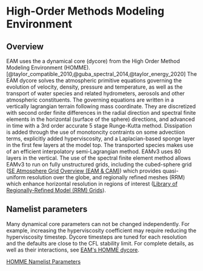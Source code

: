 # High-Order Methods Modeling Environment

## Overview

EAM uses the a dynamical core (dycore) from the High Order Method Modeling Environment (HOMME).[@taylor_compatible_2010,@guba_spectral_2014,@taylor_energy_2020] The EAM dycore solves the atmospheric primitive equations governing the evolution of velocity, density, pressure and temperature, as well as the transport of water species and related hydrometers, aerosols and other atmospheric constituents.  The governing equations are written in a vertically lagrangian terrain following mass coordinate.  They are discretized with second order finite differences in the radial direction and spectral finite elements in the horizontal (surface of the sphere) directions, and advanced in time with a 3rd order accurate 5 stage Runge-Kutta method.  Dissipation is added through the use of monotoncity contraints on some advectiion terms, explicitly added hyperviscosity, and a Laplacian-based sponge layer in the first few layers at the model top.  The transported species  makes use of an efficient interpolatory semi-Lagrangian method.  EAMv3 uses 80 layers in the vertical.  The use of the spectral finite element method allows EAMv3 to run on fully unstructured grids, including the cubed-sphere grid ([SE Atmosphere Grid Overview (EAM & CAM)](https://acme-climate.atlassian.net/wiki/spaces/DOC/pages/34113147)) which provides quasi-uniform resolution over the globe, and regionally refined meshes (RRM) which enhance horizontal resolution in regions of interest ([Library of Regionally-Refined Model (RRM) Grids](https://acme-climate.atlassian.net/wiki/spaces/DOC/pages/3690397775)).

## Namelist parameters

Many dynamical core parameters can not be changed independently.  For example, increasing the hyperviscosity coefficient may require reducing the hyperviscosity timestep.   Dycore timesteps are tuned for each resolution and the defaults are close to the CFL stability limit. For complete details, as well as their interactions, see [EAM's HOMME dycore](https://acme-climate.atlassian.net/wiki/spaces/DOC/pages/1044644202/EAM+s+HOMME+dycore).

[HOMME Namelist Parameters](../user-guide/namelist_parameters.md#homme)
